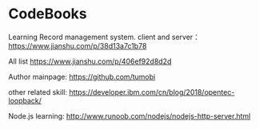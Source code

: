 # CodeBooks

Learning 
Record management system.
client and server：
https://www.jianshu.com/p/38d13a7c1b78

All list
https://www.jianshu.com/p/406ef92d8d2d

Author mainpage:
https://github.com/tumobi

other related skill:
https://developer.ibm.com/cn/blog/2018/opentec-loopback/

Node.js learning:
http://www.runoob.com/nodejs/nodejs-http-server.html
